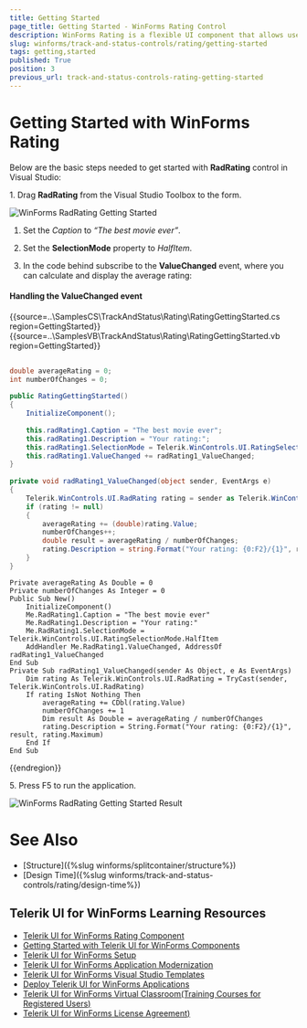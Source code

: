 ```yaml
---
title: Getting Started
page_title: Getting Started - WinForms Rating Control
description: WinForms Rating is a flexible UI component that allows users to place their rating by selecting from a finite number of items (stars, diamonds and hearts).
slug: winforms/track-and-status-controls/rating/getting-started
tags: getting,started
published: True
position: 3
previous_url: track-and-status-controls-rating-getting-started
---
```


# Getting Started with WinForms Rating

Below are the basic steps needed to get started with __RadRating__ control in Visual Studio:

1\. Drag __RadRating__ from the Visual Studio Toolbox to the form.

![WinForms RadRating Getting Started](images/rating-getting-started001.png)

1. Set the *Caption* to *“The best movie ever”*.

1. Set the **SelectionMode** property to *HalfItem*.

1. In the code behind subscribe to the **ValueChanged** event, where you can calculate and display the average rating:

#### Handling the ValueChanged event

{{source=..\SamplesCS\TrackAndStatus\Rating\RatingGettingStarted.cs region=GettingStarted}} 
{{source=..\SamplesVB\TrackAndStatus\Rating\RatingGettingStarted.vb region=GettingStarted}} 

````C#
        
double averageRating = 0;
int numberOfChanges = 0;
        
public RatingGettingStarted()
{
    InitializeComponent();
    
    this.radRating1.Caption = "The best movie ever";
    this.radRating1.Description = "Your rating:";
    this.radRating1.SelectionMode = Telerik.WinControls.UI.RatingSelectionMode.HalfItem;
    this.radRating1.ValueChanged += radRating1_ValueChanged;
}
        
private void radRating1_ValueChanged(object sender, EventArgs e)
{
    Telerik.WinControls.UI.RadRating rating = sender as Telerik.WinControls.UI.RadRating;
    if (rating != null)
    {
        averageRating += (double)rating.Value;
        numberOfChanges++;
        double result = averageRating / numberOfChanges;
        rating.Description = string.Format("Your rating: {0:F2}/{1}", result, rating.Maximum);
    }
}

````
````VB.NET
Private averageRating As Double = 0
Private numberOfChanges As Integer = 0
Public Sub New()
    InitializeComponent()
    Me.RadRating1.Caption = "The best movie ever"
    Me.RadRating1.Description = "Your rating:"
    Me.RadRating1.SelectionMode = Telerik.WinControls.UI.RatingSelectionMode.HalfItem
    AddHandler Me.RadRating1.ValueChanged, AddressOf radRating1_ValueChanged
End Sub
Private Sub radRating1_ValueChanged(sender As Object, e As EventArgs)
    Dim rating As Telerik.WinControls.UI.RadRating = TryCast(sender, Telerik.WinControls.UI.RadRating)
    If rating IsNot Nothing Then
        averageRating += CDbl(rating.Value)
        numberOfChanges += 1
        Dim result As Double = averageRating / numberOfChanges
        rating.Description = String.Format("Your rating: {0:F2}/{1}", result, rating.Maximum)
    End If
End Sub

````

{{endregion}} 

5\. Press F5 to run the application.

![WinForms RadRating Getting Started Result](images/rating-getting-started002.png)

# See Also

* [Structure]({%slug winforms/splitcontainer/structure%})	
* [Design Time]({%slug winforms/track-and-status-controls/rating/design-time%})	

## Telerik UI for WinForms Learning Resources
* [Telerik UI for WinForms Rating Component](https://www.telerik.com/products/winforms/rating.aspx)
* [Getting Started with Telerik UI for WinForms Components](https://docs.telerik.com/devtools/winforms/getting-started/first-steps)
* [Telerik UI for WinForms Setup](https://docs.telerik.com/devtools/winforms/installation-and-upgrades/installing-on-your-computer)
* [Telerik UI for WinForms Application Modernization](https://docs.telerik.com/devtools/winforms/winforms-converter/overview)
* [Telerik UI for WinForms Visual Studio Templates](https://docs.telerik.com/devtools/winforms/visual-studio-integration/visual-studio-templates)
* [Deploy Telerik UI for WinForms Applications](https://docs.telerik.com/devtools/winforms/deployment-and-distribution/application-deployment)
* [Telerik UI for WinForms Virtual Classroom(Training Courses for Registered Users)](https://learn.telerik.com/learn/course/external/view/elearning/17/telerik-ui-for-winforms)
* [Telerik UI for WinForms License Agreement)](https://www.telerik.com/purchase/license-agreement/winforms-dlw-s)

